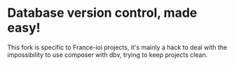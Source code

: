 Database version control, made easy!
=

This fork is specific to France-ioi projects, it's mainly a hack to deal with the impossibility to use composer with dbv, trying to keep projects clean.

